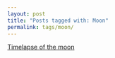 ```yaml
---
layout: post
title: "Posts tagged with: Moon"
permalink: tags/moon/
---
```

[Timelapse of the moon](/2012/09/timelapse-of-moon)
